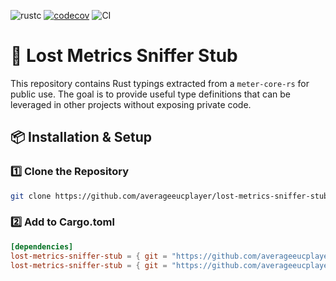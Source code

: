 ![rustc](https://img.shields.io/badge/rustc-1.85.0-blue.svg)
[![codecov](https://codecov.io/gh/averageeucplayer/lost-metrics-sniffer-stub/graph/badge.svg?token=HHRGYYUNM2)](https://codecov.io/gh/averageeucplayer/lost-metrics-sniffer-stub)
![CI](https://github.com/averageeucplayer/lost-metrics-sniffer-stub/actions/workflows/ci.yml/badge.svg)

# 🚧 Lost Metrics Sniffer Stub  

This repository contains Rust typings extracted from a `meter-core-rs` for public use. The goal is to provide useful type definitions that can be leveraged in other projects without exposing private code.

## 📦 Installation & Setup

### 1️⃣ **Clone the Repository**

```sh
git clone https://github.com/averageeucplayer/lost-metrics-sniffer-stub.git
```

### 2️⃣ Add to Cargo.toml

```toml
[dependencies]
lost-metrics-sniffer-stub = { git = "https://github.com/averageeucplayer/lost-metrics-sniffer-stub" }
lost-metrics-sniffer-stub = { git = "https://github.com/averageeucplayer/lost-metrics-sniffer-stub", branch="main" }
```